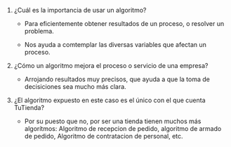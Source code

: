 1. ¿Cuál es la importancia de usar un algoritmo?

    - Para eficientemente obtener resultados de un proceso,
    o resolver un problema.

    - Nos ayuda a comtemplar las diversas variables que afectan
    un proceso.

2. ¿Cómo un algoritmo mejora el proceso o servicio de una empresa?

    - Arrojando resultados muy precisos, que ayuda a que la toma de 
    decisiciones sea mucho más clara.

3. ¿El algoritmo expuesto en este caso es el único con el que cuenta TuTienda?

    - Por su puesto que no, por ser una tienda tienen muchos más
    algorítmos: Algoritmo de recepcion de pedido, algoritmo de armado de pedido,
    Algoritmo de contratacion de personal, etc.
